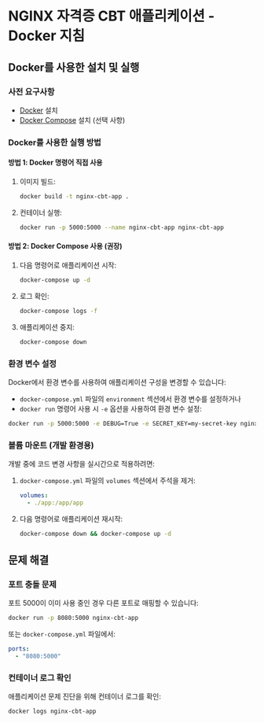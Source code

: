 # NGINX 자격증 CBT 애플리케이션 - Docker 지침

## Docker를 사용한 설치 및 실행

### 사전 요구사항

- [Docker](https://docs.docker.com/get-docker/) 설치
- [Docker Compose](https://docs.docker.com/compose/install/) 설치 (선택 사항)

### Docker를 사용한 실행 방법

#### 방법 1: Docker 명령어 직접 사용

1. 이미지 빌드:
   ```bash
   docker build -t nginx-cbt-app .
   ```

2. 컨테이너 실행:
   ```bash
   docker run -p 5000:5000 --name nginx-cbt-app nginx-cbt-app
   ```

#### 방법 2: Docker Compose 사용 (권장)

1. 다음 명령어로 애플리케이션 시작:
   ```bash
   docker-compose up -d
   ```

2. 로그 확인:
   ```bash
   docker-compose logs -f
   ```

3. 애플리케이션 중지:
   ```bash
   docker-compose down
   ```

### 환경 변수 설정

Docker에서 환경 변수를 사용하여 애플리케이션 구성을 변경할 수 있습니다:

- `docker-compose.yml` 파일의 `environment` 섹션에서 환경 변수를 설정하거나
- `docker run` 명령어 사용 시 `-e` 옵션을 사용하여 환경 변수 설정:

```bash
docker run -p 5000:5000 -e DEBUG=True -e SECRET_KEY=my-secret-key nginx-cbt-app
```

### 볼륨 마운트 (개발 환경용)

개발 중에 코드 변경 사항을 실시간으로 적용하려면:

1. `docker-compose.yml` 파일의 `volumes` 섹션에서 주석을 제거:
   ```yaml
   volumes:
     - ./app:/app/app
   ```

2. 다음 명령어로 애플리케이션 재시작:
   ```bash
   docker-compose down && docker-compose up -d
   ```

## 문제 해결

### 포트 충돌 문제

포트 5000이 이미 사용 중인 경우 다른 포트로 매핑할 수 있습니다:

```bash
docker run -p 8080:5000 nginx-cbt-app
```

또는 `docker-compose.yml` 파일에서:
```yaml
ports:
  - "8080:5000"
```

### 컨테이너 로그 확인

애플리케이션 문제 진단을 위해 컨테이너 로그를 확인:

```bash
docker logs nginx-cbt-app
```